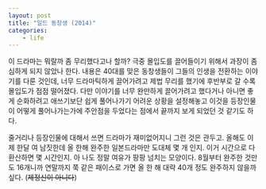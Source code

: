 ```yaml
---
layout: post
title: "일드 동창생 (2014)"
categories:
    - life
---
```


이 드라마는 뭐랄까 좀 무리했다고나 할까? 극중 몰입도를 끌어들이기 위해서 과장이 좀 심하게 되지 않았나 한다. 내용은 40대를 맞은 동창생들이 그들의 인생을 전환하는 이야기를 다룬 것인데, 너무 드라마틱하게 끌어가려고 제법 무리를 했기에 후반부로 갈 수록 몰입도가 점점 떨어졌다. 다만 이야기를 너무 완만하게 끌어가려고 했다거나 아니면 좋게 순화하려고 애쓰기보단 쉽게 풀어나가기 어려운 상황을 설정해놓고 이것을 등장인물이 어떻게 풀어나가는가에 주안점을 두었다는 점에서 끝까지 보게 되었던 것 같기도 하다.

줄거리나 등장인물에 대해서 쓰면 드라마가 재미없어지니 그런 것은 관두고. 올해도 이제 한달 여 남짓한데 올 한해 완주한 일본드라마만 도대체 몇 개 인지. 이거 시간으로 다 환산하면 몇 시간인지. 아 나도 정말 여유가 팡팡 넘치는 모양이다. 8월부터 완주한 것만도 16개니까 연말까지 쭉 같은 패이스로 가면 올 한 해 대략 40개 정도 완주하지 않을까 싶다. (~~제정신이 아니다~~)
